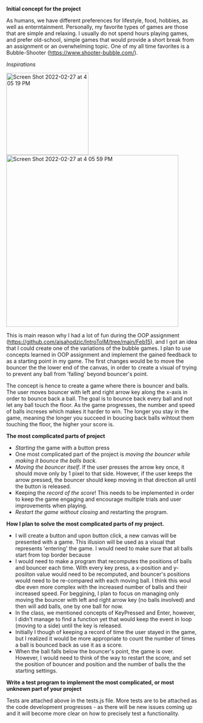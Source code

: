 **Initial concept for the project**

As humans, we have different preferences for lifestyle, food, hobbies, as well as enterntainment. Personally, my favorite types of games are those that are simple and relaxing. I usually do not spend hours 
playing games, and prefer old-school, simple games that would provide a short break from an assignment or an overwhelming topic. One of my all time favorites is a Bubble-Shooter (https://www.shooter-bubble.com/). 

_Inspirations_

<img width="217" alt="Screen Shot 2022-02-27 at 4 05 19 PM" src="https://user-images.githubusercontent.com/71720380/155881706-993ea347-8006-4e0e-ab9b-1e852c5665d6.png">
<img width="454" alt="Screen Shot 2022-02-27 at 4 05 59 PM" src="https://user-images.githubusercontent.com/71720380/155881707-57376a8f-e1f0-4b97-be80-0fd918514346.png">


This is main reason why I had a lot of fun during the OOP assignment (https://github.com/aisahodzic/IntroToIM/tree/main/Feb15), and I got an idea that I could create one of the variations of the bubble games. I plan to use concepts learned in OOP assignment and implement the gained feedback to as a starting point in my game. The first changes would be to move the bouncer the the lower end of the canvas, in order to create a visual of trying to prevent any ball from 'falling' beyond bouncer's point.

The concept is hence to create a game where there is bouncer and balls. The user moves bouncer with left and right arrow key along the x-axis in order to bounce back a ball. The goal is to bounce back every ball and not let any ball touch the floor. As the game progresses, the number and speed of balls increses which makes it harder to win. The longer you stay in the game, meaning the longer you succeed in boucing back balls wihtout them touching the floor, the higher your score is. 


**The most complicated parts of project**

* _Starting_ the game with a button press 
* One most complicated part of the project is _moving the bouncer while making it bounce the balls back._ 
* _Moving the bouncer itself_. If the user presses the arrow key once, it should move only by 1 pixel to that side. However, if the user keeps the arrow pressed, the bouncer should keep moving in that direction all until the button is released. 
* Keeping the _record of the score_! This needs to be implemented in order to keep the game engaging and encourage multiple trials and user improvements when playing. 
* _Restart the game without closing_ and restarting the program.

**How I plan to  solve the most complicated parts of my project.**

* I will create a button and upon button click, a new canvas will be presented with a game. This illusion will be used as a visual that represents 'entering' the game. I would need to make sure that all balls start from top border because  
* I would need to make a program that recomputes the positions of balls and bouncer each time. With every key press, a x-position and y-posiiton value would need to be recomputed,  and bouncer's positions would need to be re-compared with each moving ball. I think this woul dbe even more complex with the increased number of balls and their increased speed. For beggining, I plan to focus on managing only moving the bouncer with left and right arrow key (no balls involved) and then will add balls, one by one ball for now. 
* In the class, we mentioned concepts of KeyPressed and Enter, however, I didn't manage to find a function yet that would keep the event in loop (moving to a side) until the key is released. 
* Initially I though of keeping a record of time the user stayed in the game, but I realized it would be more appropriate to count the number of times a ball is bounced back as use it as a score.  
* When the ball falls below the bouncer's point, the game is over. However, I would need to think of the way to restart the score, and set the position of bouncer and position and the number of balls the the starting settings. 

**Write a test program to implement the most complicated, or most unknown part of your project**

Tests are attached above in the tests.js file. More tests are to be attached as the code development progresses - as there will be new issues coming up and it will become more clear on how to precisely test a functionality.  


